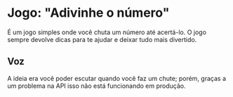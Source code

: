 # Jogo: "Adivinhe o número"
É um jogo simples onde você chuta um número até acertá-lo. O jogo sempre devolve dicas para te ajudar e deixar tudo mais divertido.

## Voz
A ideia era você poder escutar quando você faz um chute; porém, graças a um problema na API isso não está funcionando em produção.